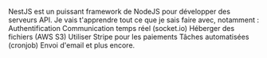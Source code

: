 NestJS est un puissant framework de NodeJS pour développer des serveurs API. Je vais t'apprendre tout ce que je sais faire avec, notamment : 
Authentification 
Communication temps réel (socket.io) 
Héberger des fichiers (AWS S3) 
Utiliser Stripe pour les paiements 
Tâches automatisées (cronjob) 
Envoi d'email et plus encore.
